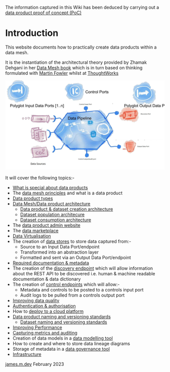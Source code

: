 The information captured in this Wiki has been deduced by carrying out a [data product proof of concept (PoC)](dp-poc.md)

# Introduction
This website documents how to practically create data products within a data mesh.

It is the instantiation of the architectural theory provided by Zhamak Dehgani in her [Data Mesh book](https://www.oreilly.com/library/view/data-mesh/9781492092384)
which is in turn based on thinking formulated with [Martin Fowler](https://martinfowler.com/articles/data-mesh-principles.html) whilst at [ThoughtWorks](https://www.thoughtworks.com/)

![Data Product Anatomy Diagram](dp-anatomy-diagram.jpg)

It will cover the following topics:- 
* [What is special about data products](dp-business-benefits.md)
* The [data mesh principles](data-mesh-principles.md) and what is a data product
* [Data product types](dp-types.md)
* [Data Mesh/Data product architecture](dp-architecture.md)
   * [Data product & dataset creation architecture](data-product-and-dataset-creation.md)
   * [Dataset population architecure ](dataset-population.md)
   * [Dataset consumption architecture](dataset-consumption.md)
* The [data product admin website](dp-admin-website.md)
* The [data marketplace](data-marketplace.md)
* [Data Virtualisation](data-virtualisation.md)
* The creation of [data stores](dp-datastores.md) to store data captured from:-
   * Source to an Input Data Port/endpoint
   * Transformed into an abstraction layer
   * Formatted and sent via an Output Data Port/endpoint
* [Required documentation & metadata](dp-docs_and_metadata.md)
* The creation of the [discovery endpoint](dp-discovery-endpoint.md) which will allow information about the REST API to be discovered 
   i.e. human & machine readable documentation & data dictionary
* The creation of [control endpoints](dp-control-endpoint.md) which will allow:-
   * Metadata and controls to be posted to a controls input port
   * Audit logs to be pulled from a controls output port
* [Improving data quality](dp-data-quality.md)
* [Authentication & authorisation](dp-authentication.md)
* How to [deploy to a cloud platform](cloud-platform-deployment.md)
* [Data product naming and versioning standards](dp-standards.md)
   * [Dataset naming and versioning standards](ds-standards.md)
* [Improving Performance](dp-performance.md)
* [Capturing metrics and auditing](dp-audit-and-metrics.md)
* Creation of data models in a [data modelling tool](data-modeling-tool.md)
* How to create and where to store data lineage diagrams
* Storage of metadata in a [data governance tool](data-governance-tool.md)
* [Infrastructure](dp-infrastructure.md)

[james.m.dey](mailto://james.dey@hotmail.com) February 2023